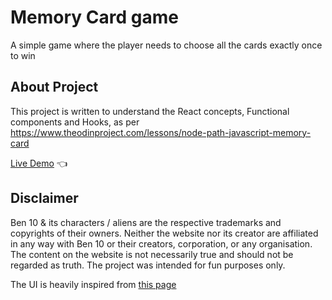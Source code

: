 # Memory Card game

A simple game where the player needs to choose all the cards exactly once to win

## About Project

This project is written to understand the React concepts, Functional components and Hooks, as per https://www.theodinproject.com/lessons/node-path-javascript-memory-card

[Live Demo](https://aslam-naseer.github.io/memory-card/) :point_left:

## Disclaimer

Ben 10 & its characters / aliens are the respective trademarks and copyrights of their owners. Neither the website nor its creator are affiliated in any way with Ben 10 or their creators, corporation, or any organisation. The content on the website is not necessarily true and should not be regarded as truth. The project was intended for fun purposes only.

The UI is heavily inspired from [this page](https://michalosman.github.io/memory-card/)
